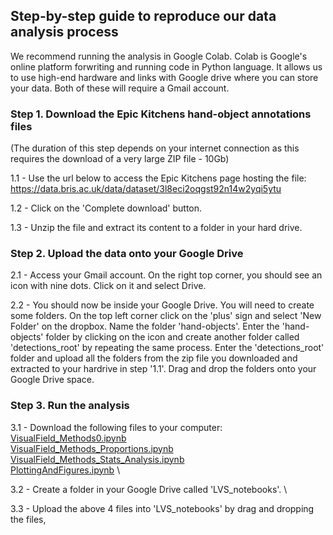 ## Step-by-step guide to reproduce our data analysis process ##

We recommend running the analysis in Google Colab. Colab is Google's online platform forwriting and running code in Python language. It allows us to use high-end hardware and links with Google drive where you can store your data. Both of these will require a Gmail account.

### Step 1. Download the Epic Kitchens hand-object annotations files ###
(The duration of this step depends on your internet connection as this requires the download of a very large ZIP file - 10Gb)

  1.1 - Use the url below to access the Epic Kitchens page hosting the file:
  https://data.bris.ac.uk/data/dataset/3l8eci2oqgst92n14w2yqi5ytu
  
  1.2 - Click on the 'Complete download' button. 

  1.3 - Unzip the file and extract its content to a folder in your hard drive.

### Step 2. Upload the data onto your Google Drive ###

  2.1 - Access your Gmail account. On the right top corner, you should see an icon with nine dots. Click on it and select Drive.

  2.2 - You should now be inside your Google Drive. You will need to create some folders. On the top left corner click on the 'plus' sign and select 'New Folder' on the dropbox. Name the folder 'hand-objects'. Enter the 'hand-objects' folder by clicking on the icon and create another folder called 'detections_root' by repeating the same process. Enter the 'detections_root' folder and upload all the folders from the zip file you downloaded and extracted to your hardrive in step '1.1'. Drag and drop the folders onto your Google Drive space.
  
### Step 3. Run the analysis ###

  3.1 - Download the following files to your computer: \
     [VisualField_Methods0.ipynb]() \
     [VisualField_Methods_Proportions.ipynb]() \
     [VisualField_Methods_Stats_Analysis.ipynb]() \
     [PlottingAndFigures.ipynb]() \
     
  3.2 - Create a folder in your Google Drive called 'LVS_notebooks'. \
  
  3.3 - Upload the above 4 files into 'LVS_notebooks' by drag and dropping the files,
